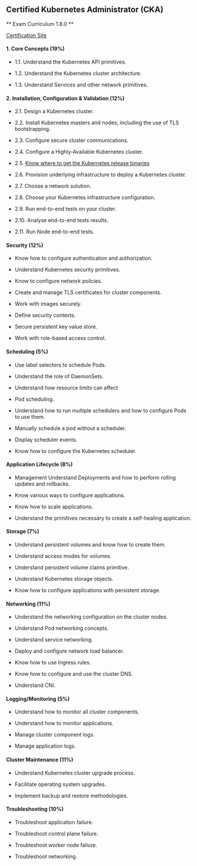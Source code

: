 ## Certified Kubernetes Administrator (CKA)

** Exam Curriculum 1.8.0 **



[Certification Site](https://www.cncf.io/certification/expert/)



#### 1. Core Concepts (19%)

- 1.1. Understand the Kubernetes API primitives.

- 1.2. Understand the Kubernetes cluster architecture.

- 1.3. Understand Services and other network primitives.



#### 2. Installation, Configuration & Validation (12%)


- 2.1. Design a Kubernetes cluster.

- 2.2. Install Kubernetes masters and nodes, including the use of TLS bootstrapping.

- 2.3. Configure secure cluster communications.

- 2.4. Configure a Highly-Available Kubernetes cluster.

- 2.5. [Know where to get the Kubernetes release binaries](docs/2.5.md)

- 2.6. Provision underlying infrastructure to deploy a Kubernetes cluster.

- 2.7. Choose a network solution.

- 2.8. Choose your Kubernetes infrastructure configuration.

- 2.9. Run end-to-end tests on your cluster.

- 2.10. Analyse end-to-end tests results.

- 2.11.  Run Node end-to-end tests.


#### Security (12%)


- Know how to configure authentication and authorization.

- Understand Kubernetes security primitives.

- Know to configure network policies.

- Create and manage TLS certificates for cluster components.

- Work with images securely.

- Define security contexts.

- Secure persistent key value store.

- Work with role-based access control.


#### Scheduling (5%)

- Use label selectors to schedule Pods.

- Understand the role of DaemonSets.

- Understand how resource limits can affect

- Pod scheduling.

- Understand how to run multiple schedulers and how to configure Pods to use them.

- Manually schedule a pod without a scheduler.

- Display scheduler events.

- Know how to configure the Kubernetes scheduler.



#### Application Lifecycle (8%)

- Management Understand Deployments and how to perform rolling updates and rollbacks.

- Know various ways to configure applications.

- Know how to scale applications.

- Understand the primitives necessary to create a self-healing application.


#### Storage (7%)

- Understand persistent volumes and know how to create them.

- Understand access modes for volumes.

- Understand persistent volume claims primitive.

- Understand Kubernetes storage objects.

- Know how to configure applications with persistent storage.


#### Networking (11%)

- Understand the networking configuration on the cluster nodes.

- Understand Pod networking concepts.

- Understand service networking.

- Deploy and configure network load balancer.

- Know how to use Ingress rules.

- Know how to configure and use the cluster DNS.

- Understand CNI.



#### Logging/Monitoring (5%)

- Understand how to monitor all cluster components.

- Understand how to monitor applications.

- Manage cluster component logs.

- Manage application logs.


#### Cluster Maintenance (11%)

- Understand Kubernetes cluster upgrade process.

- Facilitate operating system upgrades.

- Implement backup and restore methodologies.


#### Troubleshooting (10%)

- Troubleshoot application failure.

- Troubleshoot control plane failure.

- Troubleshoot worker node failure.

- Troubleshoot networking.
